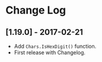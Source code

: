 # Change Log

## [1.19.0] - 2017-02-21
- Add `Chars.IsHexDigit()` function.
- First release with Changelog.